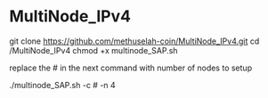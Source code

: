 # MultiNode_IPv4

git clone https://github.com/methuselah-coin/MultiNode_IPv4.git
cd /MultiNode_IPv4
chmod +x multinode_SAP.sh


replace the # in the next command with number of nodes to setup

./multinode_SAP.sh -c # -n 4
